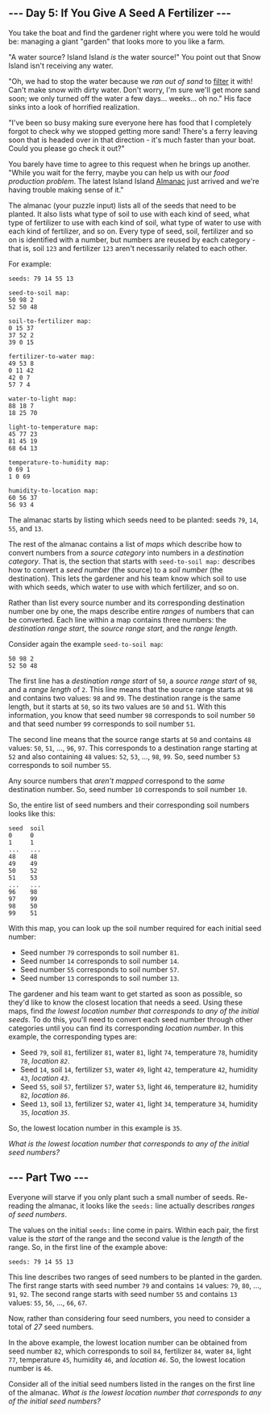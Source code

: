 ## \-\-\- Day 5: If You Give A Seed A Fertilizer ---

You take the boat and find the gardener right where you were told he would be:
managing a giant "garden" that looks more to you like a farm.

"A water source? Island Island _is_ the water source!" You point out that Snow
Island isn't receiving any water.

"Oh, we had to stop the water because we _ran out of sand_ to
[filter](https://en.wikipedia.org/wiki/Sand_filter) it with! Can't make snow
with dirty water. Don't worry, I'm sure we'll get more sand soon; we only
turned off the water a few days... weeks... oh no." His face sinks into a look
of horrified realization.

"I've been so busy making sure everyone here has food that I completely forgot
to check why we stopped getting more sand! There's a ferry leaving soon that is
headed over in that direction - it's much faster than your boat. Could you
please go check it out?"

You barely have time to agree to this request when he brings up another. "While
you wait for the ferry, maybe you can help us with our _food production
problem_. The latest Island Island
[Almanac](https://en.wikipedia.org/wiki/Almanac) just arrived and we're having
trouble making sense of it."

The almanac (your puzzle input) lists all of the seeds that need to be planted.
It also lists what type of soil to use with each kind of seed, what type of
fertilizer to use with each kind of soil, what type of water to use with each
kind of fertilizer, and so on. Every type of seed, soil, fertilizer and so on
is identified with a number, but numbers are reused by each category - that is,
soil `123` and fertilizer `123` aren't necessarily related to each other.

For example:

```
seeds: 79 14 55 13

seed-to-soil map:
50 98 2
52 50 48

soil-to-fertilizer map:
0 15 37
37 52 2
39 0 15

fertilizer-to-water map:
49 53 8
0 11 42
42 0 7
57 7 4

water-to-light map:
88 18 7
18 25 70

light-to-temperature map:
45 77 23
81 45 19
68 64 13

temperature-to-humidity map:
0 69 1
1 0 69

humidity-to-location map:
60 56 37
56 93 4

```

The almanac starts by listing which seeds need to be planted: seeds `79`, `14`,
`55`, and `13`.

The rest of the almanac contains a list of _maps_ which describe how to convert
numbers from a _source category_ into numbers in a _destination category_. That
is, the section that starts with `seed-to-soil map:` describes how to convert a
_seed number_ (the source) to a _soil number_ (the destination). This lets the
gardener and his team know which soil to use with which seeds, which water to
use with which fertilizer, and so on.

Rather than list every source number and its corresponding destination number
one by one, the maps describe entire _ranges_ of numbers that can be converted.
Each line within a map contains three numbers: the _destination range start_,
the _source range start_, and the _range length_.

Consider again the example `seed-to-soil map`:

```
50 98 2
52 50 48

```

The first line has a _destination range start_ of `50`, a _source range start_
of `98`, and a _range length_ of `2`. This line means that the source range
starts at `98` and contains two values: `98` and `99`. The destination range is
the same length, but it starts at `50`, so its two values are `50` and `51`.
With this information, you know that seed number `98` corresponds to soil
number `50` and that seed number `99` corresponds to soil number `51`.

The second line means that the source range starts at `50` and contains `48`
values: `50`, `51`, ..., `96`, `97`. This corresponds to a destination range
starting at `52` and also containing `48` values: `52`, `53`, ..., `98`, `99`.
So, seed number `53` corresponds to soil number `55`.

Any source numbers that _aren't mapped_ correspond to the _same_ destination
number. So, seed number `10` corresponds to soil number `10`.

So, the entire list of seed numbers and their corresponding soil numbers looks
like this:

```
seed  soil
0     0
1     1
...   ...
48    48
49    49
50    52
51    53
...   ...
96    98
97    99
98    50
99    51

```

With this map, you can look up the soil number required for each initial seed
number:

- Seed number `79` corresponds to soil number `81`.
- Seed number `14` corresponds to soil number `14`.
- Seed number `55` corresponds to soil number `57`.
- Seed number `13` corresponds to soil number `13`.

The gardener and his team want to get started as soon as possible, so they'd
like to know the closest location that needs a seed. Using these maps, find
_the lowest location number that corresponds to any of the initial seeds_. To
do this, you'll need to convert each seed number through other categories until
you can find its corresponding _location number_. In this example, the
corresponding types are:

- Seed `79`, soil `81`, fertilizer `81`, water `81`, light `74`, temperature
  `78`, humidity `78`, _location `82`_.
- Seed `14`, soil `14`, fertilizer `53`, water `49`, light `42`, temperature
  `42`, humidity `43`, _location `43`_.
- Seed `55`, soil `57`, fertilizer `57`, water `53`, light `46`, temperature
  `82`, humidity `82`, _location `86`_.
- Seed `13`, soil `13`, fertilizer `52`, water `41`, light `34`, temperature
  `34`, humidity `35`, _location `35`_.

So, the lowest location number in this example is `35`.

_What is the lowest location number that corresponds to any of the initial seed
numbers?_

## \-\-\- Part Two ---

Everyone will starve if you only plant such a small number of seeds. Re-reading
the almanac, it looks like the `seeds:` line actually describes _ranges of seed
numbers_.

The values on the initial `seeds:` line come in pairs. Within each pair, the
first value is the _start_ of the range and the second value is the _length_ of
the range. So, in the first line of the example above:

```
seeds: 79 14 55 13
```

This line describes two ranges of seed numbers to be planted in the garden. The
first range starts with seed number `79` and contains `14` values: `79`, `80`,
..., `91`, `92`. The second range starts with seed number `55` and contains
`13` values: `55`, `56`, ..., `66`, `67`.

Now, rather than considering four seed numbers, you need to consider a total of
_27_ seed numbers.

In the above example, the lowest location number can be obtained from seed
number `82`, which corresponds to soil `84`, fertilizer `84`, water `84`, light
`77`, temperature `45`, humidity `46`, and _location `46`_. So, the lowest
location number is `46`.

Consider all of the initial seed numbers listed in the ranges on the first line
of the almanac. _What is the lowest location number that corresponds to any of
the initial seed numbers?_
